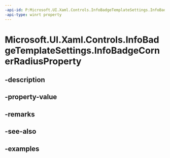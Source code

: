 ```yaml
---
-api-id: P:Microsoft.UI.Xaml.Controls.InfoBadgeTemplateSettings.InfoBadgeCornerRadiusProperty
-api-type: winrt property
---
```


# Microsoft.UI.Xaml.Controls.InfoBadgeTemplateSettings.InfoBadgeCornerRadiusProperty

<!--
public static Windows.UI.Xaml.DependencyProperty InfoBadgeCornerRadiusProperty { get; }
-->


## -description

## -property-value

## -remarks

## -see-also

## -examples



